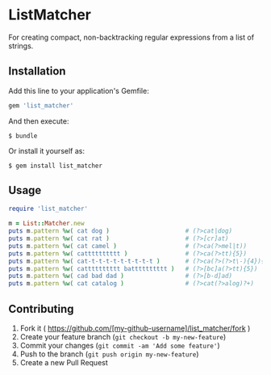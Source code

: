 # ListMatcher

For creating compact, non-backtracking regular expressions from a list of strings.

## Installation

Add this line to your application's Gemfile:

```ruby
gem 'list_matcher'
```

And then execute:

    $ bundle

Or install it yourself as:

    $ gem install list_matcher

## Usage

```ruby
require 'list_matcher'

m = List::Matcher.new
puts m.pattern %w( cat dog )                     # (?>cat|dog)
puts m.pattern %w( cat rat )                     # (?>[cr]at)
puts m.pattern %w( cat camel )                   # (?>ca(?>mel|t))
puts m.pattern %w( catttttttttt )                # (?>ca(?>tt){5})
puts m.pattern %w( cat-t-t-t-t-t-t-t-t-t )       # (?>ca(?>(?>t\-){4}){2}t\-t)
puts m.pattern %w( catttttttttt batttttttttt )   # (?>[bc]a(?>tt){5})
puts m.pattern %w( cad bad dad )                 # (?>[b-d]ad)
puts m.pattern %w( cat catalog )                 # (?>cat(?>alog)?+)
```

## Contributing

1. Fork it ( https://github.com/[my-github-username]/list_matcher/fork )
2. Create your feature branch (`git checkout -b my-new-feature`)
3. Commit your changes (`git commit -am 'Add some feature'`)
4. Push to the branch (`git push origin my-new-feature`)
5. Create a new Pull Request
